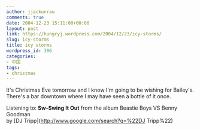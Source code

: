 ```yaml
---
author: jjackunrau
comments: true
date: 2004-12-23 15:11:00+00:00
layout: post
link: https://hungryj.wordpress.com/2004/12/23/icy-storms/
slug: icy-storms
title: icy storms
wordpress_id: 386
categories:
- 中国
tags:
- christmas
---
```


It's Christmas Eve tomorrow and I know I'm going to be wishing for Bailey's.  There's a bar downtown where I may have seen a bottle of it once.  
  
Listening to: **Sw-Swing It Out** from the album Beastie Boys VS Benny Goodman   
by [DJ Tripp](http://www.google.com/search?q=%22DJ Tripp%22)
